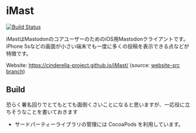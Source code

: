 # iMast

[![Build Status](https://github.com/cinderella-project/iMast/workflows/CI/badge.svg)](https://github.com/cinderella-project/iMast/actions)

iMastはMastodonのコアユーザーのためのiOS用Mastodonクライアントです。
iPhone 5sなどの画面が小さい端末でも一度に多くの投稿を表示できる点などが特徴です。

Website: <https://cinderella-project.github.io/iMast/> (source: [website-src branch](https://github.com/cinderella-project/iMast/tree/website-src))

## Build

恐らく署名回りでとてもとても面倒くさいことになると思いますが、一応役に立ちそうなことを書いておきます

- サードパーティーライブラリの管理には CocoaPods を利用しています。
